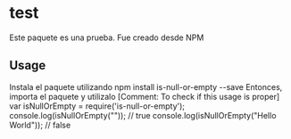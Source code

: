 # test
Este paquete es una prueba. Fue creado desde NPM
## Usage
Instala el paquete utilizando 
 npm install is-null-or-empty --save
Entonces, importa el paquete y utilizalo
 [Comment: To check if this usage is proper]
 var isNullOrEmpty = require('is-null-or-empty');
 console.log(isNullOrEmpty("")); // true
 console.log(isNullOrEmpty("Hello World")); // false